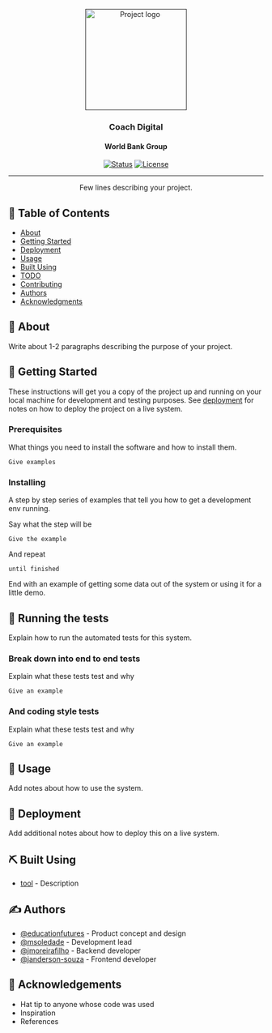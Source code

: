 <p align="center">
  <a href="" rel="noopener">
 <img width=200px height=200px src="https://avatars.githubusercontent.com/u/105060288?s=400&u=f87d168238dae0200943f1711c51d7be151b5919&v=4" alt="Project logo"></a>
</p>

<h3 align="center">Coach Digital</h3>
<h4 align="center">World Bank Group</h4>

<div align="center">

  [![Status](https://img.shields.io/badge/status-active-success.svg)]() 
   [![License](https://img.shields.io/badge/license-MIT-blue.svg)](/LICENSE)

</div>

---

<p align="center"> Few lines describing your project.
    <br> 
</p>

## 📝 Table of Contents
- [About](#about)
- [Getting Started](#getting_started)
- [Deployment](#deployment)
- [Usage](#usage)
- [Built Using](#built_using)
- [TODO](../TODO.md)
- [Contributing](../CONTRIBUTING.md)
- [Authors](#authors)
- [Acknowledgments](#acknowledgement)

## 🧐 About <a name = "about"></a>
Write about 1-2 paragraphs describing the purpose of your project.

## 🏁 Getting Started <a name = "getting_started"></a>
These instructions will get you a copy of the project up and running on your local machine for development and testing purposes. See [deployment](#deployment) for notes on how to deploy the project on a live system.

### Prerequisites
What things you need to install the software and how to install them.

```
Give examples
```

### Installing
A step by step series of examples that tell you how to get a development env running.

Say what the step will be

```
Give the example
```

And repeat

```
until finished
```

End with an example of getting some data out of the system or using it for a little demo.

## 🔧 Running the tests <a name = "tests"></a>
Explain how to run the automated tests for this system.

### Break down into end to end tests
Explain what these tests test and why

```
Give an example
```

### And coding style tests
Explain what these tests test and why

```
Give an example
```

## 🎈 Usage <a name="usage"></a>
Add notes about how to use the system.

## 🚀 Deployment <a name = "deployment"></a>
Add additional notes about how to deploy this on a live system.

## ⛏️ Built Using <a name = "built_using"></a>
- [tool](https://link/) - Description

## ✍️ Authors <a name = "authors"></a>
- [@educationfutures](https://github.com/educationfutures) - Product concept and design
- [@msoledade](https://github.com/msoledade) - Development lead
- [@jmoreirafilho](https://github.com/jmoreirafilho) - Backend developer
- [@janderson-souza](https://github.com/janderson-souza) - Frontend developer


## 🎉 Acknowledgements <a name = "acknowledgement"></a>
- Hat tip to anyone whose code was used
- Inspiration
- References